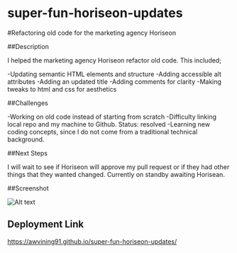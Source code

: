 # super-fun-horiseon-updates
#Refactoring old code for the marketing agency Horiseon

##Description

I helped the marketing agency Horiseon refactor old code.
This included;

-Updating semantic HTML elements and structure
-Adding accessible alt attributes
-Adding an updated title
-Adding comments for clarity
-Making tweaks to html and css for aesthetics

##Challenges

-Working on old code instead of starting from scratch
-Difficulty linking local repo and my machine to Github. Status: resolved
-Learning new coding concepts, since I do not come from a traditional technical
background.

##Next Steps

I will wait to see if Horiseon will approve my pull request or if they had other things
that they wanted changed. Currently on standby awaiting Horisean.


##Screenshot

![Alt text](assets/images/screenshot.png)

## Deployment Link
https://awvining91.github.io/super-fun-horiseon-updates/


